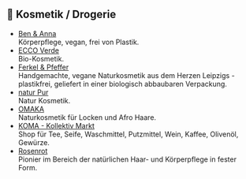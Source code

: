 ## 🧴 Kosmetik / Drogerie
* [Ben & Anna](https://ben-anna.de)\
Körperpflege, vegan, frei von Plastik.
* [ECCO Verde](https://ecco-verde.de)\
Bio-Kosmetik.
* [Ferkel & Pfeffer](https://ferkelundpfeffer.com)\
Handgemachte, vegane Naturkosmetik aus dem Herzen Leipzigs - plastikfrei, geliefert in einer biologisch abbaubaren Verpackung.
* [natur Pur](https://www.shop-naturpur.de)\
Natur Kosmetik.
* [OMAKA](https://www.omaka.de/)\
Naturkosmetik für Locken und Afro Haare.
* [KOMA - Kollektiv Markt](https://koma-kollektivmarkt.org)\
Shop für Tee, Seife, Waschmittel, Putzmittel, Wein, Kaffee, Olivenöl, Gewürze.
* [Rosenrot](https://www.rosenrot.de)\
Pionier im Bereich der natürlichen Haar- und Körperpflege in fester Form.